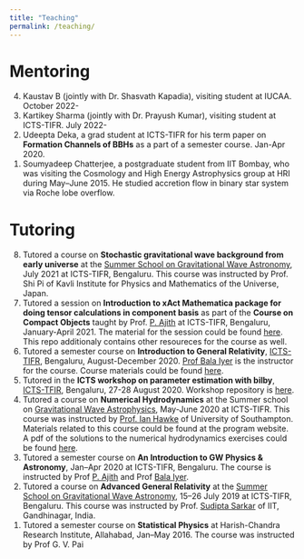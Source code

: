 ```yaml
---
title: "Teaching"
permalink: /teaching/
---
```

# Mentoring
<ol reversed>
  <li>
    Kaustav B (jointly with Dr. Shasvath Kapadia), visiting student at IUCAA. October 2022-
  </li>
  <li>
    Kartikey Sharma (jointly with Dr. Prayush Kumar), visiting student at ICTS-TIFR. July 2022-
  </li>
  <li>
    Udeepta Deka, a grad student at ICTS-TIFR for his term paper on <b>Formation Channels of BBHs</b> as a part of a semester course. Jan-Apr  2020.
  </li>
  <li>
    Soumyadeep Chatterjee, a postgraduate student from IIT Bombay, who was visiting the Cosmology and High Energy Astrophysics group at HRI   during May–June 2015. He studied accretion flow in binary star system via Roche lobe overflow.
  </li>
</ol> 

# Tutoring
<ol reversed>
<li> Tutored a course on <b>Stochastic gravitational wave background from early universe</b> at the <a href="https://www.icts.res.in/program/gws2021">Summer School on Gravitational Wave Astronomy</a>, July 2021 at ICTS-TIFR, Bengaluru. This course was instructed by Prof. Shi Pi of Kavli Institute for Physics and Mathematics of the Universe, Japan.
</li>
<li>
Tutored a session on <b>Introduction to xAct Mathematica package for doing tensor calculations in component basis</b> as part of the <b>Course on Compact Objects</b> taught by Prof. <a href="https://home.icts.res.in/~ajith/Home.html">P. Ajith</a> at ICTS-TIFR, Bengaluru, January-April 2021. The material for the session could be found <a href="https://github.com/md-arif-shaikh/Physics-Of-Compact-Objects/tree/main/Assignment-6/xAct-tutorial">here</a>. This repo additionaly contains other resoureces for the course as well.
</li>
<li>
Tutored a semester course on <b>Introduction to General Relativity</b>, <a href="https://www.icts.res.in/">ICTS-TIFR</a>, Bengaluru, August-December 2020. <a href="https://www.icts.res.in/people/bala-iyer">Prof Bala Iyer</a> is the instructor for the course. Course materials could be found <a href="https://github.com/mdarifshaikh/Introduction-to-GR-Fall2020ICTS">here</a>.
</li>
<li>
Tutored in the <b>ICTS workshop on parameter estimation with bilby</b>, <a href="https://www.icts.res.in/">ICTS-TFIR</a>, Bengaluru, 27-28 August 2020. Workshop repository is <a href="https://github.com/GregoryAshton/GWParameterEstimationWorkshop2020">here</a>.
</li>
<li>
Tutored a course on <b>Numerical Hydrodynamics</b> at the Summer school on <a href="https://icts.res.in/program/gws2020">Gravitational Wave Astrophysics</a>, May-June 2020 at ICTS-TIFR. This course was instructed by <a href="https://twitter.com/IanHawke">Prof. Ian Hawke</a> of University of Southampton. Materials related to this course could be found at the program website. A pdf of the solutions to the numerical hydrodynamics exercises could be found <a href="https://github.com/mdarifshaikh/gw-summer-school-icts-2020/blob/master/solutions/numerical_hydro_GW2020_sol_sec1.pdf">here</a>.
</li>
<li>
Tutored a semester course on <b>An Introduction to GW Physics & Astronomy</b>, Jan–Apr 2020 at ICTS-TIFR, Bengaluru. The course is instructed by Prof <a href="https://home.icts.res.in/~ajith/Home.html">P. Ajith</a> and Prof <a href="https://www.icts.res.in/people/bala-iyer">Bala Iyer</a>.
</li>
<li>
Tutored a course on <b>Advanced General Relativity</b> at the <a href="https://www.icts.res.in/program/gws2019">Summer School on Gravitational Wave Astronomy</a>, 15–26 July 2019 at ICTS-TIFR, Bengaluru. This course was instructed by Prof. <a href="https://www.iitgn.ac.in/faculty/phy/fac-sudipta">Sudipta Sarkar</a> of IIT, Gandhinagar, India.
</li>
<li>
Tutored a semester course on <b>Statistical Physics</b> at Harish-Chandra Research Institute, Allahabad, Jan–May 2016. The course was instructed by Prof G. V. Pai
</li>
</ol>
